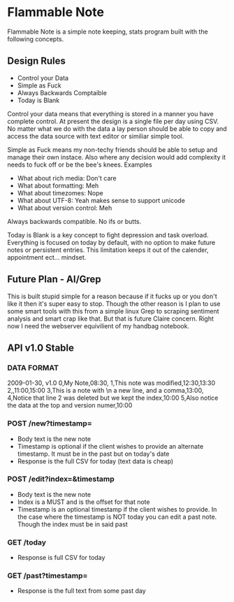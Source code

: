 # Flammable Note

Flammable Note is a simple note keeping, stats program built with the following concepts.

## Design Rules

* Control your Data
* Simple as Fuck
* Always Backwards Comptaible
* Today is Blank

Control your data means that everything is stored in a manner you have complete control. At present the design is a single file per day using CSV. No matter what we do with the data a lay person should be able to copy and access the data source with text editor or similiar simple tool.

Simple as Fuck means my non-techy friends should be able to setup and manage their own instace. Also where any decision would add complexity it needs to fuck off or be the bee's knees.
Examples
* What about rich media: Don't care
* What about formatting: Meh
* What about timezomes: Nope
* What about UTF-8: Yeah makes sense to support unicode
* What about version control: Meh

Always backwards compatible. No ifs or butts.

Today is Blank is a key concept to fight depression and task overload. Everything is focused on today by default, with no option to make future notes or persistent entries. This limitation keeps it out of the calender, appointment ect... mindset.

## Future Plan - AI/Grep

This is built stupid simple for a reason because if it fucks up or you don't like it then it's super easy to stop. Though the other reason is I plan to use some smart tools with this from a simple linux Grep to scraping sentiment analysis and smart crap like that. But that is future Claire concern. Right now I need the webserver equivilient of my handbag notebook.

## API v1.0 Stable

### DATA FORMAT
2009-01-30, v1.0
0,My Note,08:30,
1,This note was modified,12:30,13:30
2,,11:00,15:00
3,This is a note with \n a new line\, and a comma,13:00,
4,Notice that line 2 was deleted but we kept the index,10:00
5,Also notice the data at the top and version numer,10:00

### POST /new?timestamp=
* Body text is the new note
* Timestamp is optional if the client wishes to provide an alternate timestamp. It must be in the past but on today's date
* Response is the full CSV for today (text data is cheap)

### POST /edit?index=&timestamp
* Body text is the new note
* Index is a MUST and is the offset for that note
* Timestamp is an optional timestamp if the client wishes to provide. In the case where the timestamp is NOT today you can edit a past note. Though the index must be in said past

### GET /today
* Response is full CSV for today

### GET /past?timestamp=
* Response is the full text from some past day